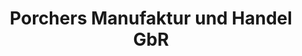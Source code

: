 ---
title: "Porchers Manufaktur und Handel GbR"
url: /reinheim/porchers-manufaktur-und-handel-gbr/
shop: Hofladen
---